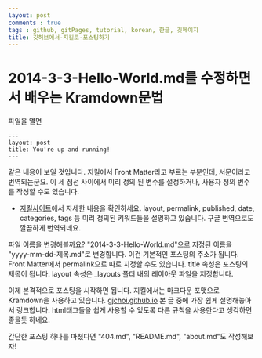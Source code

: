 ```yaml
---
layout: post
comments : true
tags : github, gitPages, tutorial, korean, 한글, 깃페이지
title: 깃허브에서-지킬로-포스팅하기
---
```


# 2014-3-3-Hello-World.md를 수정하면서 배우는 Kramdown문법  
파일을 열면
~~~
---
layout: post  
title: You're up and running!
---
~~~
같은 내용이 보일 것입니다. 지킬에서 Front Matter라고 부르는 부분인데, 서문이라고 번역되는군요.
이 세 점선 사이에서 미리 정의 된 변수를 설정하거나, 사용자 정의 변수를 작성할 수도 있습니다.
+ [지킬사이트](https://jekyllrb.com/docs/front-matter/)에서 자세한 내용을 확인하세요.
layout, permalink, published, date, categories, tags 등 미리 정의된 키워드들을 설명하고 있습니다. 구글 번역으로도 깔끔하게 번역되네요.

파일 이름을 변경해볼까요? "2014-3-3-Hello-World.md"으로 지정된 이름을 "yyyy-mm-dd-제목.md"로 변경합니다. 이건 기본적인 포스팅의 주소가 됩니다.
Front Matter에서 permalink으로 따로 지정할 수도 있습니다. title 속성은 포스팅의 제목이 됩니다. layout 속성은 _layouts 폴더 내의 레이아웃 파일을 지정합니다.

이제 본격적으로 포스팅을 시작하면 됩니다. 지킬에서는 마크다운 포맷으로 Kramdown을 사용하고 있습니다. [gjchoi.github.io](http://gjchoi.github.io/env/Kramdown(마크다운)-사용법/)
본 글 중에 가장 쉽게 설명해놓아서 링크합니다. html태그들을 쉽게 사용할 수 있도록 다른 규칙을 사용한다고 생각하면 좋을듯 하네요.

간단한 포스팅 하나를 마쳤다면 "404.md", "README.md", "about.md"도 작성해보자!
